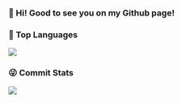 ### 👋 Hi! Good to see you on my Github page!

### 🦁 Top Languages

![](https://github-readme-stats.vercel.app/api/top-langs/?username=AnoyiX&layout=compact)

### 😜 Commit Stats

![](https://github-readme-stats.vercel.app/api?username=Yuri-Su&count_private=true&show_icons=true&show_owner=true)
